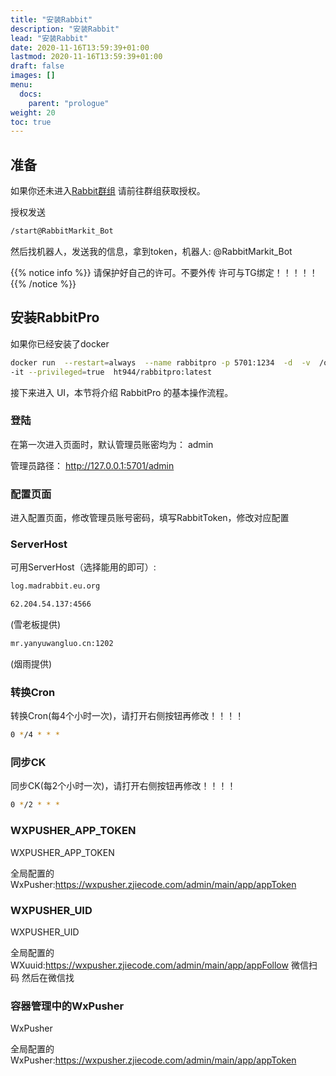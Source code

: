 ```yaml
---
title: "安装Rabbit"
description: "安装Rabbit"
lead: "安装Rabbit"
date: 2020-11-16T13:59:39+01:00
lastmod: 2020-11-16T13:59:39+01:00
draft: false
images: []
menu:
  docs:
    parent: "prologue"
weight: 20
toc: true
---
```


## 准备

如果你还未进入[Rabbit群组](https://t.me/RabbitOneA) 请前往群组获取授权。

授权发送

```bash
/start@RabbitMarkit_Bot
```

然后找机器人，发送我的信息，拿到token，机器人: @RabbitMarkit_Bot

{{% notice info %}}
请保护好自己的许可。不要外传
许可与TG绑定！！！！！
{{% /notice %}}

## 安装RabbitPro

如果你已经安装了docker

```bash
docker run  --restart=always  --name rabbitpro -p 5701:1234  -d  -v  /opt/RabbitPro:/Rabbit/data \
-it --privileged=true  ht944/rabbitpro:latest
```

接下来进入 UI，本节将介绍 RabbitPro 的基本操作流程。

### 登陆

在第一次进入页面时，默认管理员账密均为： admin

管理员路径： http://127.0.0.1:5701/admin

### 配置页面

进入配置页面，修改管理员账号密码，填写RabbitToken，修改对应配置

### ServerHost

可用ServerHost（选择能用的即可）:

```bash
log.madrabbit.eu.org
```

```bash
62.204.54.137:4566 
```

(雪老板提供)

```bash
mr.yanyuwangluo.cn:1202
```

 (烟雨提供)

### 转换Cron

转换Cron(每4个小时一次)，请打开右侧按钮再修改！！！！

```bash
0 */4 * * *
```

### 同步CK

同步CK(每2个小时一次)，请打开右侧按钮再修改！！！！

```bash
0 */2 * * *
```

### WXPUSHER_APP_TOKEN

WXPUSHER_APP_TOKEN

全局配置的WxPusher:https://wxpusher.zjiecode.com/admin/main/app/appToken

### WXPUSHER_UID

WXPUSHER_UID

全局配置的WXuuid:https://wxpusher.zjiecode.com/admin/main/app/appFollow 微信扫码 然后在微信找

### 容器管理中的WxPusher

WxPusher

全局配置的WxPusher:https://wxpusher.zjiecode.com/admin/main/app/appToken
